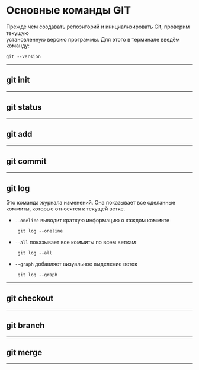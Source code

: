 # Основные команды GIT
 Прежде чем создавать репозиторий и инициализировать Git, проверим текущую  
 установленную версию программы. Для этого в терминале введём команду:

    git --version

 * * * * * * * * * * * * * 

 ## git init

 * * * * * * * * * * * * *

 ## git status

 * * * * * * * * * * * * * 

 ## git add

 * * * * * * * * * * * * *

 ## git commit

 * * * * * * * * * * * * * 

 ## git log

 Это команда журнала изменений. Она показывает все сделанные коммиты, которые относятся к текущей ветке.

 * ```--oneline``` выводит краткую информацию о каждом коммите

        git log --oneline

 * ```--all``` показывает все коммиты по всем веткам

        git log --all

 * ```--graph``` добавляет визуальное выделение веток

        git log --graph

 * * * * * * * * * * * * * 

 ## git checkout

 * * * * * * * * * * * * * 

 ## git branch

 * * * * * * * * * * * * * 

 ## git merge

 * * * * * * * * * * * * *